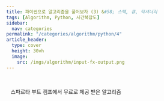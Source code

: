 ```yaml
---
title: 파이썬으로 알고리즘을 풀어보자 (3) &#58; 스택, 큐, 딕셔너리
tags: [Algorithm, Python, 시간복잡도]
sidebar:
  nav: categories
permalink: "/categories/algorithm/python/4"
article_header:
  type: cover
  height: 30vh
  image:
    src: /imgs/algorithm/input-fx-output.png
---
```


<!--more-->

<br/>

&nbsp;&nbsp; 스파르타 부트 캠프에서 무료로 제공 받은 알고리즘
&nbsp;&nbsp;
&nbsp;&nbsp;
&nbsp;&nbsp;
&nbsp;&nbsp;
&nbsp;&nbsp;
&nbsp;&nbsp;
&nbsp;&nbsp;
&nbsp;&nbsp;
&nbsp;&nbsp;
&nbsp;&nbsp;
&nbsp;&nbsp;
&nbsp;&nbsp;
